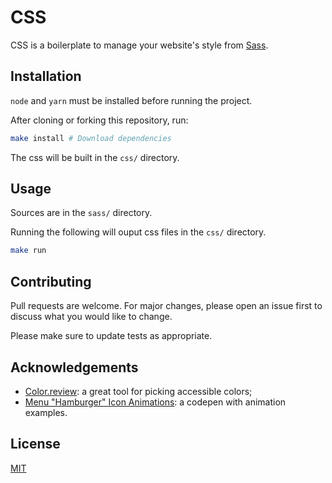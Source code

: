 # CSS

CSS is a boilerplate to manage your website's style from [Sass][sass].

## Installation

`node` and `yarn` must be installed before running the project.

After cloning or forking this repository, run:

```bash
make install # Download dependencies
```

The css will be built in the `css/` directory.

## Usage

Sources are in the `sass/` directory.

Running the following will ouput css files in the `css/` directory.

```bash
make run
```

## Contributing

Pull requests are welcome. For major changes, please open an issue first to discuss what you would like to change.

Please make sure to update tests as appropriate.

## Acknowledgements

- [Color.review](https://color.review): a great tool for picking accessible colors;
- [Menu "Hamburger" Icon Animations](https://codepen.io/designcouch/pen/Atyop): a codepen with animation examples.

## License

[MIT](https://choosealicense.com/licenses/mit/)

[sass]: https://sass-lang.com
